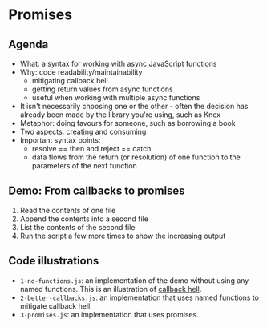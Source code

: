 # Promises

## Agenda

* What: a syntax for working with async JavaScript functions
* Why: code readability/maintainability
  - mitigating callback hell
  - getting return values from async functions
  - useful when working with multiple async functions
* It isn't necessarily choosing one or the other - often the decision has already been made by the library you're using, such as Knex
* Metaphor: doing favours for someone, such as borrowing a book
* Two aspects: creating and consuming
* Important syntax points:
  - resolve == then and reject == catch
  - data flows from the return (or resolution) of one function to the parameters of the next function

## Demo: From callbacks to promises

1. Read the contents of one file
2. Append the contents into a second file
3. List the contents of the second file
4. Run the script a few more times to show the increasing output

## Code illustrations

* `1-no-functions.js`: an implementation of the demo without using any named functions. This is an illustration of [callback hell](http://callbackhell.com).
* `2-better-callbacks.js`: an implementation that uses named functions to mitigate callback hell.
* `3-promises.js`: an implementation that uses promises.
